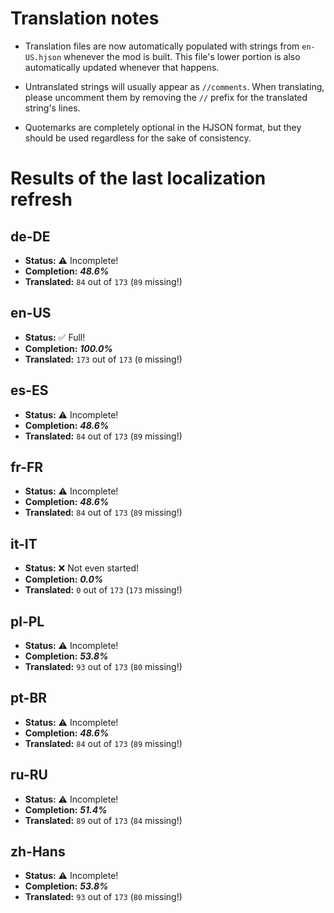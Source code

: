 # Translation notes
- Translation files are now automatically populated with strings from `en-US.hjson` whenever the mod is built. This file's lower portion is also automatically updated whenever that happens.

- Untranslated strings will usually appear as `//comments`. When translating, please uncomment them by removing the `//` prefix for the translated string's lines.

- Quotemarks are completely optional in the HJSON format, but they should be used regardless for the sake of consistency.

# Results of the last localization refresh

## de-DE
- **Status:** ⚠️ Incomplete!
- **Completion:** ***48.6%***
- **Translated:** `84` out of `173` (`89` missing!)

## en-US
- **Status:** ✅ Full!
- **Completion:** ***100.0%***
- **Translated:** `173` out of `173` (`0` missing!)

## es-ES
- **Status:** ⚠️ Incomplete!
- **Completion:** ***48.6%***
- **Translated:** `84` out of `173` (`89` missing!)

## fr-FR
- **Status:** ⚠️ Incomplete!
- **Completion:** ***48.6%***
- **Translated:** `84` out of `173` (`89` missing!)

## it-IT
- **Status:** ❌ Not even started!
- **Completion:** ***0.0%***
- **Translated:** `0` out of `173` (`173` missing!)

## pl-PL
- **Status:** ⚠️ Incomplete!
- **Completion:** ***53.8%***
- **Translated:** `93` out of `173` (`80` missing!)

## pt-BR
- **Status:** ⚠️ Incomplete!
- **Completion:** ***48.6%***
- **Translated:** `84` out of `173` (`89` missing!)

## ru-RU
- **Status:** ⚠️ Incomplete!
- **Completion:** ***51.4%***
- **Translated:** `89` out of `173` (`84` missing!)

## zh-Hans
- **Status:** ⚠️ Incomplete!
- **Completion:** ***53.8%***
- **Translated:** `93` out of `173` (`80` missing!)

